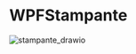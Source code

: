 # WPFStampante

![stampante_drawio](https://github.com/Jack060/WPFStampante/assets/127589840/22d7fb0d-0285-4a38-ad74-ccca97221fc7)
